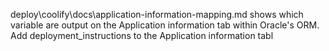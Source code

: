 deploy\coolify\docs\application-information-mapping.md shows which variable are output on the Application information tab within Oracle's ORM. Add deployment_instructions to the Application information tabl